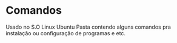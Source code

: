 # Comandos
Usado no S.O Linux Ubuntu
Pasta contendo alguns comandos pra instalação ou configuração de programas e etc.
